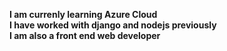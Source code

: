 

**I am currenly learning Azure Cloud**<br>
__I have worked with django and nodejs previously__<br>
__I am also a **front end** web developer__

